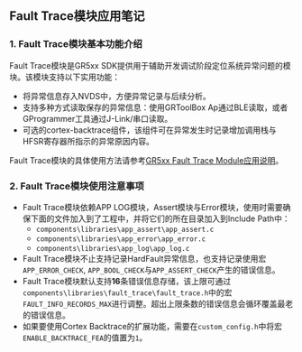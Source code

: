 ## Fault Trace模块应用笔记

### 1. Fault Trace模块基本功能介绍

Fault Trace模块是GR5xx SDK提供用于辅助开发调试阶段定位系统异常问题的模块。该模块支持以下实用功能：

 - 将异常信息存入NVDS中，方便异常记录与后续分析。
 - 支持多种方式读取保存的异常信息：使用GRToolBox Ap通过BLE读取，或者GProgrammer工具通过J-Link/串口读取。
 - 可选的cortex-backtrace组件，该组件可在异常发生时记录增加调用栈与HFSR寄存器所指示的异常原因内容。

Fault Trace模块的具体使用方法请参考[GR5xx Fault Trace Module应用说明](https://docs.goodix.com/zh/online/fault_trace_bl/V3.2)。

### 2. Fault Trace模块使用注意事项

 - Fault Trace模块依赖APP LOG模块，Assert模块与Error模块，使用时需要确保下面的文件加入到了工程中，并将它们的所在目录加入到Include Path中：
     - `components\libraries\app_assert\app_assert.c`
     - `components\libraries\app_error\app_error.c`
     - `components\libraries\app_log\app_log.c`
 - Fault Trace模块不止支持记录HardFault异常信息，也支持记录使用宏`APP_ERROR_CHECK`, `APP_BOOL_CHECK`与`APP_ASSERT_CHECK`产生的错误信息。
 - Fault Trace模块默认支持**16**条错误信息存储，该上限可通过`components\libraries\fault_trace\fault_trace.h`中的宏`FAULT_INFO_RECORDS_MAX`进行调整。超出上限条数的错误信息会循环覆盖最老的错误信息。
 - 如果要使用Cortex Backtrace的扩展功能，需要在`custom_config.h`中将宏`ENABLE_BACKTRACE_FEA`的值置为`1`。
